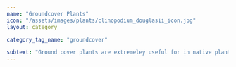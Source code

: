 ```yaml
---
name: "Groundcover Plants"
icon: "/assets/images/plants/clinopodium_douglasii_icon.jpg" 
layout: category

category_tag_name: "groundcover"

subtext: "Ground cover plants are extremeley useful for in native plant gardening as a environmentally beneficial lawn replacement. They also serve the purpose of forming a living mulch. Any low-growing native plant can act as a groundcover. However, here is a list of some of our favorite go-to ground covers"
---
```


